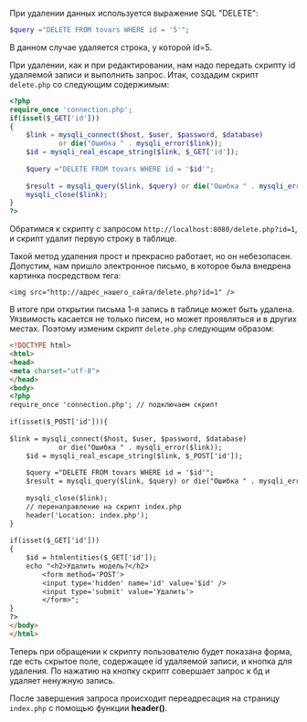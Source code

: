 При удалении данных используется выражение SQL "DELETE":

```php
$query ="DELETE FROM tovars WHERE id = '5'";
```

В данном случае удаляется строка, у которой id=5.

При удалении, как и при редактировании, нам надо передать скрипту id удаляемой записи и выполнить запрос. Итак, создадим скрипт `delete.php` со следующим содержимым:

```php
<?php
require_once 'connection.php';
if(isset($_GET['id']))
{   
    $link = mysqli_connect($host, $user, $password, $database) 
            or die("Ошибка " . mysqli_error($link)); 
    $id = mysqli_real_escape_string($link, $_GET['id']);
     
    $query ="DELETE FROM tovars WHERE id = '$id'";
 
    $result = mysqli_query($link, $query) or die("Ошибка " . mysqli_error($link)); 
    mysqli_close($link);
}
?>
```

Обратимся к скрипту с запросом `http://localhost:8080/delete.php?id=1`, и скрипт удалит первую строку в таблице.

Такой метод удаления прост и прекрасно работает, но он небезопасен. Допустим, нам пришло электронное письмо, в которое была внедрена картинка посредством тега:

```dos
<img src="http://адрес_нашего_сайта/delete.php?id=1" />
```

В итоге при открытии письма 1-я запись в таблице может быть удалена. Уязвимость касается не только писем, но может проявляться и в других местах. Поэтому изменим скрипт `delete.php` следующим образом:

```html
<!DOCTYPE html>
<html>
<head>
<meta charset="utf-8">
</head>
<body>
<?php
require_once 'connection.php'; // подключаем скрипт
     
if(isset($_POST['id'])){
 
$link = mysqli_connect($host, $user, $password, $database) 
            or die("Ошибка " . mysqli_error($link)); 
    $id = mysqli_real_escape_string($link, $_POST['id']);
     
    $query ="DELETE FROM tovars WHERE id = '$id'";
    $result = mysqli_query($link, $query) or die("Ошибка " . mysqli_error($link)); 
 
    mysqli_close($link);
    // перенаправление на скрипт index.php
    header('Location: index.php');
}
 
if(isset($_GET['id']))
{   
    $id = htmlentities($_GET['id']);
    echo "<h2>Удалить модель?</h2>
        <form method='POST'>
        <input type='hidden' name='id' value='$id' />
        <input type='submit' value='Удалить'>
        </form>";
}
?>
</body>
</html>
```

Теперь при обращении к скрипту пользователю будет показана форма, где есть скрытое поле, содержащее id удаляемой записи, и кнопка для удаления. По нажатию на кнопку скрипт совершает запрос к бд и удаляет ненужную запись.

После завершения запроса происходит переадресация на страницу `index.php` с помощью функции **header()**.
